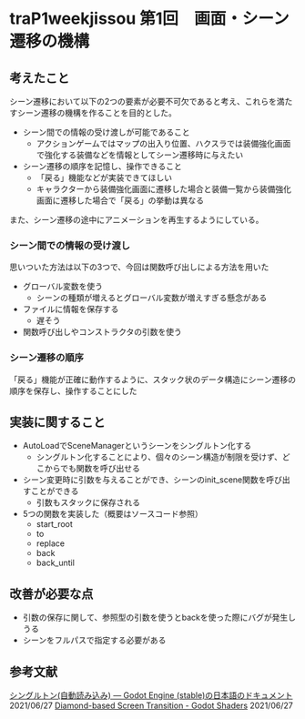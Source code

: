 # traP1weekjissou 第1回　画面・シーン遷移の機構

## 考えたこと

シーン遷移において以下の2つの要素が必要不可欠であると考え、これらを満たすシーン遷移の機構を作ることを目的とした。

- シーン間での情報の受け渡しが可能であること
  - アクションゲームではマップの出入り位置、ハクスラでは装備強化画面で強化する装備などを情報としてシーン遷移時に与えたい
- シーン遷移の順序を記憶し、操作できること
  - 「戻る」機能などが実装できてほしい
  - キャラクターから装備強化画面に遷移した場合と装備一覧から装備強化画面に遷移した場合で「戻る」の挙動は異なる

また、シーン遷移の途中にアニメーションを再生するようにしている。

### シーン間での情報の受け渡し

思いついた方法は以下の3つで、今回は関数呼び出しによる方法を用いた

- グローバル変数を使う
  - シーンの種類が増えるとグローバル変数が増えすぎる懸念がある
- ファイルに情報を保存する
  - 遅そう
- 関数呼び出しやコンストラクタの引数を使う

### シーン遷移の順序

「戻る」機能が正確に動作するように、スタック状のデータ構造にシーン遷移の順序を保存し、操作することにした

## 実装に関すること

- AutoLoadでSceneManagerというシーンをシングルトン化する
  - シングルトン化することにより、個々のシーン構造が制限を受けず、どこからでも関数を呼び出せる
- シーン変更時に引数を与えることができ、シーンのinit_scene関数を呼び出すことができる
  - 引数もスタックに保存される
- 5つの関数を実装した（概要はソースコード参照）
  - start_root
  - to
  - replace
  - back
  - back_until

## 改善が必要な点

- 引数の保存に関して、参照型の引数を使うとbackを使った際にバグが発生しうる
- シーンをフルパスで指定する必要がある

## 参考文献

[シングルトン(自動読み込み) — Godot Engine (stable)の日本語のドキュメント](https://docs.godotengine.org/ja/stable/getting_started/step_by_step/singletons_autoload.html) 2021/06/27
[Diamond-based Screen Transition - Godot Shaders](https://godotshaders.com/shader/diamond-based-screen-transition/) 2021/06/27
